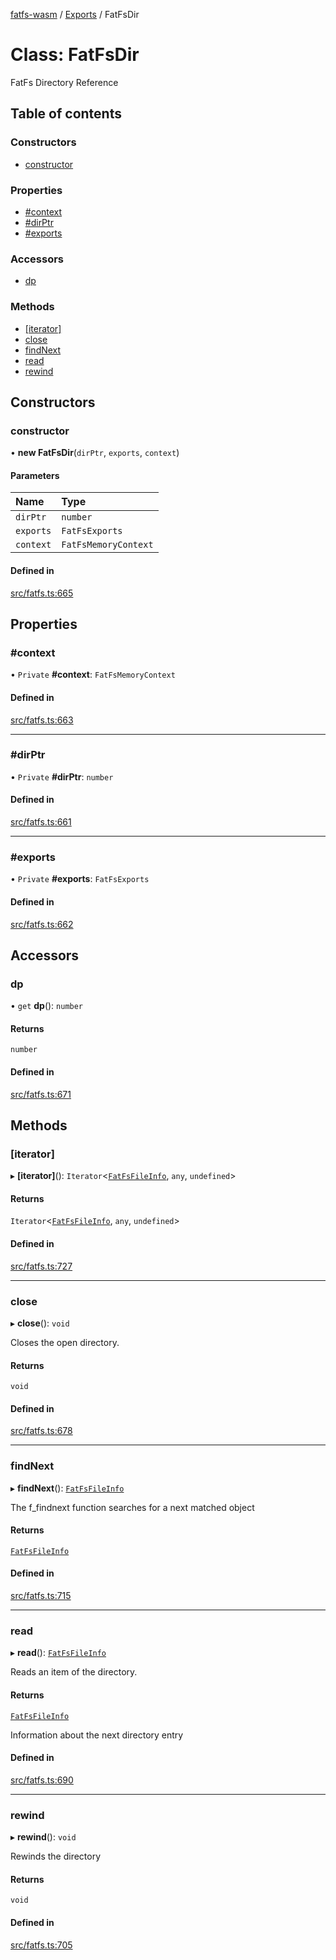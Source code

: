 [fatfs-wasm](../README.md) / [Exports](../modules.md) / FatFsDir

# Class: FatFsDir

FatFs Directory Reference

## Table of contents

### Constructors

- [constructor](FatFsDir.md#constructor)

### Properties

- [#context](FatFsDir.md##context)
- [#dirPtr](FatFsDir.md##dirptr)
- [#exports](FatFsDir.md##exports)

### Accessors

- [dp](FatFsDir.md#dp)

### Methods

- [[iterator]](FatFsDir.md#[iterator])
- [close](FatFsDir.md#close)
- [findNext](FatFsDir.md#findnext)
- [read](FatFsDir.md#read)
- [rewind](FatFsDir.md#rewind)

## Constructors

### constructor

• **new FatFsDir**(`dirPtr`, `exports`, `context`)

#### Parameters

| Name | Type |
| :------ | :------ |
| `dirPtr` | `number` |
| `exports` | `FatFsExports` |
| `context` | `FatFsMemoryContext` |

#### Defined in

[src/fatfs.ts:665](https://github.com/parkertomatoes/fatfs-wasm/blob/fa8ebf7/src/fatfs.ts#L665)

## Properties

### #context

• `Private` **#context**: `FatFsMemoryContext`

#### Defined in

[src/fatfs.ts:663](https://github.com/parkertomatoes/fatfs-wasm/blob/fa8ebf7/src/fatfs.ts#L663)

___

### #dirPtr

• `Private` **#dirPtr**: `number`

#### Defined in

[src/fatfs.ts:661](https://github.com/parkertomatoes/fatfs-wasm/blob/fa8ebf7/src/fatfs.ts#L661)

___

### #exports

• `Private` **#exports**: `FatFsExports`

#### Defined in

[src/fatfs.ts:662](https://github.com/parkertomatoes/fatfs-wasm/blob/fa8ebf7/src/fatfs.ts#L662)

## Accessors

### dp

• `get` **dp**(): `number`

#### Returns

`number`

#### Defined in

[src/fatfs.ts:671](https://github.com/parkertomatoes/fatfs-wasm/blob/fa8ebf7/src/fatfs.ts#L671)

## Methods

### [iterator]

▸ **[iterator]**(): `Iterator`<[`FatFsFileInfo`](FatFsFileInfo.md), `any`, `undefined`\>

#### Returns

`Iterator`<[`FatFsFileInfo`](FatFsFileInfo.md), `any`, `undefined`\>

#### Defined in

[src/fatfs.ts:727](https://github.com/parkertomatoes/fatfs-wasm/blob/fa8ebf7/src/fatfs.ts#L727)

___

### close

▸ **close**(): `void`

Closes the open directory.

#### Returns

`void`

#### Defined in

[src/fatfs.ts:678](https://github.com/parkertomatoes/fatfs-wasm/blob/fa8ebf7/src/fatfs.ts#L678)

___

### findNext

▸ **findNext**(): [`FatFsFileInfo`](FatFsFileInfo.md)

The f_findnext function searches for a next matched object

#### Returns

[`FatFsFileInfo`](FatFsFileInfo.md)

#### Defined in

[src/fatfs.ts:715](https://github.com/parkertomatoes/fatfs-wasm/blob/fa8ebf7/src/fatfs.ts#L715)

___

### read

▸ **read**(): [`FatFsFileInfo`](FatFsFileInfo.md)

Reads an item of the directory.

#### Returns

[`FatFsFileInfo`](FatFsFileInfo.md)

Information about the next directory entry

#### Defined in

[src/fatfs.ts:690](https://github.com/parkertomatoes/fatfs-wasm/blob/fa8ebf7/src/fatfs.ts#L690)

___

### rewind

▸ **rewind**(): `void`

Rewinds the directory

#### Returns

`void`

#### Defined in

[src/fatfs.ts:705](https://github.com/parkertomatoes/fatfs-wasm/blob/fa8ebf7/src/fatfs.ts#L705)
